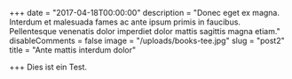 +++
date = "2017-04-18T00:00:00"
description = "Donec eget ex magna. Interdum et malesuada fames ac ante ipsum primis in faucibus. Pellentesque venenatis dolor imperdiet dolor mattis sagittis magna etiam."
disableComments = false
image = "/uploads/books-tee.jpg"
slug = "post2"
title = "Ante mattis interdum dolor"

+++
Dies ist ein Test.